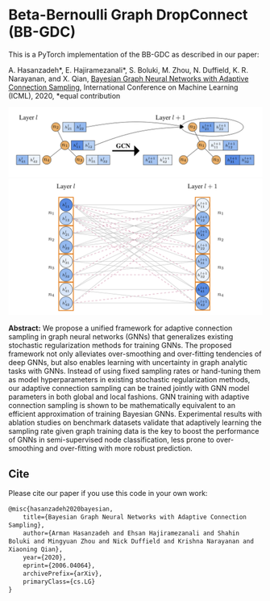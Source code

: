 Beta-Bernoulli Graph DropConnect (BB-GDC)
============

This is a PyTorch implementation of the BB-GDC as described in our paper:

A. Hasanzadeh*, E. Hajiramezanali*, S. Boluki, M. Zhou, N. Duffield, K. R. Narayanan, and X. Qian, [Bayesian Graph Neural Networks with Adaptive Connection Sampling](https://arxiv.org/abs/2006.04064), International Conference on Machine Learning (ICML), 2020, *equal contribution


<img src="gcn.png" width="600">
<img src="gdc.png" width="600">

**Abstract:** We propose a unified framework for adaptive connection sampling in graph neural networks (GNNs) that generalizes existing stochastic regularization methods for training GNNs. The proposed framework not only alleviates over-smoothing and over-fitting tendencies of deep GNNs, but also enables learning with uncertainty in graph analytic tasks with GNNs. Instead of using fixed sampling rates or hand-tuning them as model hyperparameters in existing stochastic regularization methods, our adaptive connection sampling can be trained jointly with GNN model parameters in both global and local fashions. GNN training with adaptive connection sampling is shown to be mathematically equivalent to an efficient approximation of training Bayesian GNNs. Experimental results with ablation studies on benchmark datasets validate that adaptively learning the sampling rate given graph training data is the key to boost the performance of GNNs in semi-supervised node classification, less prone to over-smoothing and over-fitting with more robust prediction.


## Cite

Please cite our paper if you use this code in your own work:

```
@misc{hasanzadeh2020bayesian,
    title={Bayesian Graph Neural Networks with Adaptive Connection Sampling},
    author={Arman Hasanzadeh and Ehsan Hajiramezanali and Shahin Boluki and Mingyuan Zhou and Nick Duffield and Krishna Narayanan and Xiaoning Qian},
    year={2020},
    eprint={2006.04064},
    archivePrefix={arXiv},
    primaryClass={cs.LG}
}
```
